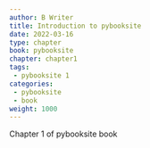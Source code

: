 ```yaml
---
author: B Writer
title: Introduction to pybooksite
date: 2022-03-16
type: chapter
book: pybooksite
chapter: chapter1
tags:
 - pybooksite 1
categories:
 - pybooksite
 - book
weight: 1000
---
```


Chapter 1 of pybooksite book
